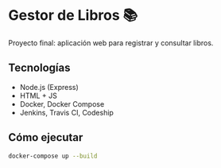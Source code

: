 # Gestor de Libros 📚

Proyecto final: aplicación web para registrar y consultar libros.

## Tecnologías
- Node.js (Express)
- HTML + JS
- Docker, Docker Compose
- Jenkins, Travis CI, Codeship

## Cómo ejecutar
```bash
docker-compose up --build
